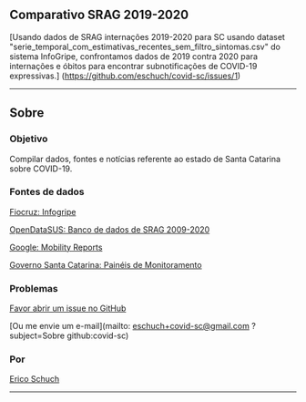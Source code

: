 ## Comparativo SRAG 2019-2020

[Usando dados de SRAG internações 2019-2020 para SC usando dataset
"serie_temporal_com_estimativas_recentes_sem_filtro_sintomas.csv" do sistema
InfoGripe, confrontamos dados de 2019 contra 2020 para internações e óbitos
para encontrar subnotificações de COVID-19 expressivas.]
(https://github.com/eschuch/covid-sc/issues/1)


---

## Sobre

### Objetivo

Compilar dados, fontes e notícias referente ao estado de Santa Catarina sobre COVID-19.


### Fontes de dados

[Fiocruz: Infogripe](https://gitlab.procc.fiocruz.br/mave/repo/tree/master/Dados/InfoGripe)

[OpenDataSUS: Banco de dados de SRAG 2009-2020](https://opendatasus.saude.gov.br/dataset?tags=SRAG)

[Google: Mobility Reports](https://www.google.com/covid19/mobility/)

[Governo Santa Catarina: Painéis de Monitoramento](http://transparenciacovid19.sc.gov.br/paineis)


### Problemas

[Favor abrir um issue no GitHub](https://github.com/eschuch/covid-sc/issues/new/choose)

[Ou me envie um e-mail](mailto: eschuch+covid-sc@gmail.com ?subject=Sobre github:covid-sc)


### Por

[Erico Schuch](https://twitter.com/t00rmenta)


---

